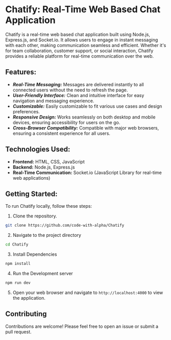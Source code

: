 # Chatify: Real-Time Web Based Chat Application

Chatify is a real-time web based chat application built using Node.js, Express.js, and Socket.io. It allows users to engage in instant messaging with each other, making communication seamless and efficient. Whether it's for team collaboration, customer support, or social interaction, Chatify provides a reliable platform for real-time communication over the web.

## Features:

- **_Real-Time Messaging:_** Messages are delivered instantly to all connected users without the need to refresh the page.
- **_User-Friendly Interface:_** Clean and intuitive interface for easy navigation and messaging experience.
- **_Customizable:_** Easily customizable to fit various use cases and design preferences.
- **_Responsive Design:_** Works seamlessly on both desktop and mobile devices, ensuring accessibility for users on the go.
- **_Cross-Browser Compatibility:_** Compatible with major web browsers, ensuring a consistent experience for all users.

## Technologies Used:

- **Frontend:** HTML, CSS, JavaScript
- **Backend:** Node.js, Express.js
- **Real-Time Communication:** Socket.io (JavaScript Library for real-time web applications)

## Getting Started:
To run Chatify locally, follow these steps:
1. Clone the repository.
```bash
git clone https://github.com/code-with-alpha/Chatify
```
2. Navigate to the project directory
```bash
cd Chatify
```
3. Install Dependencies
```bash
npm install
```
4. Run the Development server
```bash
npm run dev
```
5. Open your web browser and navigate to `http://localhost:4000` to view the application.

## Contributing
Contributions are welcome! Please feel free to open an issue or submit a pull request.